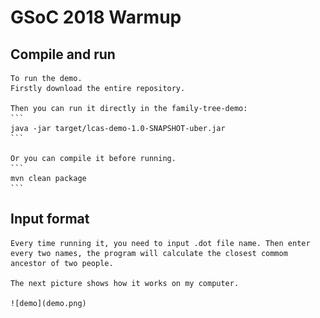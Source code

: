 # GSoC 2018 Warmup #

## Compile and run ##

	To run the demo. 
	Firstly download the entire repository.

	Then you can run it directly in the family-tree-demo:
	```
	java -jar target/lcas-demo-1.0-SNAPSHOT-uber.jar
	```

	Or you can compile it before running.
	```
	mvn clean package
	```

## Input format ##

	Every time running it, you need to input .dot file name. Then enter every two names, the program will calculate the closest commom ancestor of two people.

	The next picture shows how it works on my computer.

	![demo](demo.png)

	
